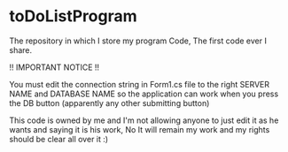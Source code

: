 # toDoListProgram
The repository in which I store my program Code, The first code ever I share.

!! IMPORTANT NOTICE !!

You must edit the connection string in Form1.cs file to the right SERVER NAME and DATABASE NAME so the application can work when you press the DB button
(apparently any other submitting button)

This code is owned by me and I'm not allowing anyone to just edit it as he wants and saying it is his work, No It will remain my work and my rights should be clear all over it :)
